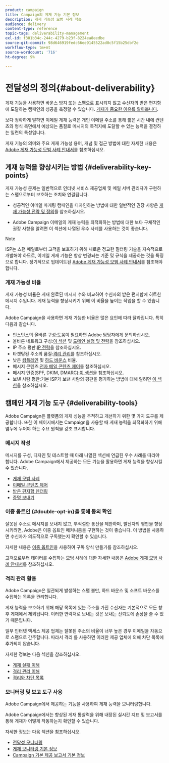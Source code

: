```yaml
---
product: campaign
title: Campaign의 게재 기능 기본 정보
description: 게재 가능성 모범 사례 학습
audience: delivery
content-type: reference
topic-tags: deliverability-management
exl-id: f301b34c-244c-4279-b23f-8224ea8eedbe
source-git-commit: 98d646919fedc66ee9145522ad0c5f15b25dbf2e
workflow-type: tm+mt
source-wordcount: '716'
ht-degree: 9%

---
```


# 전달성의 정의{#about-deliverability}

게재 기능을 사용하면 바운스 방지 또는 스팸으로 표시되지 않고 수신자의 받은 편지함에 도달하는 캠페인의 성공을 측정할 수 있습니다. [게재가 중요한 이유를 알아봅니다](https://experienceleague.adobe.com/docs/deliverability-learn/deliverability-best-practice-guide/deliverability-strategy-and-definition.html#why-deliverability-matters).

보다 정확하게 말하면 이메일 게재 능력은 개인 이메일 주소를 통해 짧은 시간 내에 컨텐츠와 형식 측면에서 예상되는 품질로 메시지의 목적지에 도달할 수 있는 능력을 결정하는 일련의 특성입니다.

게재 기능의 의미와 주요 게재 가능성 용어, 개념 및 접근 방법에 대한 자세한 내용은 [Adobe 게재 가능성 모범 사례 안내서](https://experienceleague.adobe.com/docs/deliverability-learn/deliverability-best-practice-guide/introduction.html?lang=ko)를 참조하십시오.

## 게재 능력을 향상시키는 방법 {#deliverability-key-points}

게재 가능성 문제는 일반적으로 인터넷 서비스 제공업체 및 메일 서버 관리자가 구현하는 스팸으로부터 보호하는 조치와 연결됩니다.

* 성공적인 이메일 마케팅 캠페인을 디자인하는 방법에 대한 일반적인 권장 사항은 [게재 가능성 전략 및 정의](https://experienceleague.adobe.com/docs/deliverability-learn/deliverability-best-practice-guide/deliverability-strategy-and-definition.html)를 참조하십시오.

* Adobe Campaign 이메일의 게재 능력을 최적화하는 방법에 대한 보다 구체적인 권장 사항을 알려면 이 섹션에 나열된 우수 사례를 사용하는 것이 좋습니다.

>[!NOTE]
>
>ISP는 스팸 메일로부터 고객을 보호하기 위해 새로운 정교한 필터링 기술을 지속적으로 개발해야 하므로, 이메일 게재 기능은 항상 변경되는 기준 및 규칙을 제공하는 것을 특징으로 합니다. 정기적으로 업데이트된 [Adobe 게재 가능성 모범 사례 안내서](https://experienceleague.adobe.com/docs/deliverability-learn/deliverability-best-practice-guide/introduction.html)를 참조해야 합니다.

### 게재 가능성 비율

게재 가능성 비율은 게재 완료된 메시지 수와 비교하여 수신자의 받은 편지함에 히트한 메시지 수입니다. 게재 능력을 향상시키기 위해 이 비율을 높이는 작업을 할 수 있습니다.

Adobe Campaign을 사용하면 게재 가능한 비율은 많은 요인에 따라 달라집니다. 특히 다음과 같습니다.

* 인스턴스의 올바른 구성:도움이 필요하면 Adobe 담당자에게 문의하십시오.
* 올바른 네트워크 구성:[이 섹션](../../delivery/using/optimize-delivery.md#network-config) 및 [도메인 설정 및 전략](https://experienceleague.adobe.com/docs/deliverability-learn/deliverability-best-practice-guide/transition-process/infrastructure.html#domain-setup-and-strategy)을 참조하십시오.
* IP 주소 평판:[IP 전략](https://experienceleague.adobe.com/docs/deliverability-learn/deliverability-best-practice-guide/transition-process/infrastructure.html#ip-strategy)을 참조하십시오.
* 타겟팅된 주소의 품질:[격리 관리](../../delivery/using/optimize-delivery.md#quarantine-management)를 참조하십시오.
* 낮은 [컴플레인](https://experienceleague.adobe.com/docs/deliverability-learn/deliverability-best-practice-guide/metrics-for-deliverability/complaints.html) 및 [하드 바운스](https://experienceleague.adobe.com/docs/deliverability-learn/deliverability-best-practice-guide/metrics-for-deliverability/bounces.html#hard-bounces) 비율.
* 메시지 콘텐츠:[전자 메일 콘텐츠 제어](../../delivery/using/control-message-content.md)를 참조하십시오.
* 메시지 인증(SPF, DKIM, DMARC):[이 섹션](https://experienceleague.adobe.com/docs/deliverability-learn/deliverability-best-practice-guide/transition-process/infrastructure.html#authentication)을 참조하십시오.
* 보낸 사람 평판:기본 ISP가 보낸 사람의 평판을 평가하는 방법에 대해 알려면 [이 섹션](https://experienceleague.adobe.com/docs/deliverability-learn/deliverability-best-practice-guide/internet-service-provider-specifics/overview.html)을 참조하십시오.

## 캠페인 게재 기능 도구 {#deliverability-tools}

<!--Adobe Campaign provides a number of tools designed to ensure optimal deliverability.-->
Adobe Campaign은 플랫폼의 게재 성능을 추적하고 개선하기 위한 몇 가지 도구를 제공합니다. 또한 이 페이지에서는 Campaign을 사용할 때 게재 능력을 최적화하기 위해 염두에 두어야 하는 주요 원칙을 강조 표시합니다.

### 메시지 작성

메시지를 구성, 디자인 및 테스트할 때 아래 나열된 섹션에 언급된 우수 사례를 따라야 합니다. Adobe Campaign에서 제공하는 모든 기능을 활용하면 게재 능력을 향상시킬 수 있습니다.

* [게재 모범 사례](../../delivery/using/delivery-best-practices.md)
* [이메일 콘텐츠 제어](../../delivery/using/control-message-content.md)
* [받은 편지함 렌더링](../../delivery/using/inbox-rendering.md)
* [증명 보내기](../../delivery/using/steps-validating-the-delivery.md#sending-a-proof)

### 이중 옵트인 {#double-opt-in}을 통해 동의 확인

잘못된 주소로 메시지를 보내지 않고, 부적절한 통신을 제한하며, 발신자의 평판을 향상시키려면, Adobe은 이중 옵트인 메커니즘을 구현하는 것이 좋습니다. 이 방법을 사용하면 수신자가 의도적으로 구독했는지 확인할 수 있습니다.

자세한 내용은 [이중 옵트인](../../web/using/use-cases--web-forms.md#create-a-subscription--form-with-double-opt-in)을 사용하여 구독 양식 만들기를 참조하십시오.

고객으로부터 데이터를 수집하는 모범 사례에 대한 자세한 내용은 [Adobe 게재 모범 사례 안내서](https://experienceleague.adobe.com/docs/deliverability-learn/deliverability-best-practice-guide/first-impressions/address-collection-and-list-growth.html#data-quality-and-hygiene)를 참조하십시오.

### 격리 관리 활용

Adobe Campaign은 일관되게 발생하는 스팸 불만, 하드 바운스 및 소프트 바운스를 수집하는 목록을 관리합니다.

게재 능력을 보호하기 위해 해당 목록에 있는 주소를 가진 수신자는 기본적으로 모든 향후 게재에서 제외됩니다. 이러한 연락처로 보내는 것은 보내는 신뢰도에 손상을 줄 수 있기 때문입니다.

일부 인터넷 액세스 제공 업체는 잘못된 주소의 비율이 너무 높은 경우 이메일을 자동으로 스팸으로 간주합니다. 따라서 격리 를 사용하면 이러한 제공 업체에 의해 차단 목록에 추가되지 않습니다.

자세한 정보는 다음 섹션을 참조하십시오.

* [게재 실패 이해](../../delivery/using/understanding-delivery-failures.md)
* [격리 관리 이해](../../delivery/using/understanding-quarantine-management.md)
* [격리와 차단 목록](../../delivery/using/understanding-quarantine-management.md#quarantine-vs-denylist)

### 모니터링 및 보고 도구 사용

Adobe Campaign에서 제공하는 기능을 사용하여 게재 능력을 모니터링합니다.

Adobe Campaign에서는 향상된 게재 통찰력을 위해 내장된 실시간 지표 및 보고서를 통해 게재가 어떻게 작동하는지 확인할 수 있습니다.

자세한 정보는 다음 섹션을 참조하십시오.

* [전달성 모니터링](../../delivery/using/monitoring-deliverability.md)
* [게재 모니터링 기본 정보](../../delivery/using/about-delivery-monitoring.md)
* [Campaign 기본 제공 보고서 기본 정보](../../reporting/using/about-campaign-built-in-reports.md)

<!--TO REMOVE
## Background {#background}

Email deliverability presents a major challenge to marketers - whether they're sending a few thousand messages or several billion. One in five messages never reach the inbox, or their intended recipient.

Once relegated as a "technical issue" for the IT department, email deliverability continues to move higher on the marketing agenda. That's because savvy marketers recognize that although many of its elements are technical in nature, deliverability is ultimately a business issue with significant revenue implications.

Consider the email marketing funnel. Deliverability determines the number of messages received, which in turn impacts each subsequent stage of the funnel. Fewer emails received results in fewer opens, fewer clicks, and fewer conversions. **For companies with a large database, the difference between average and great deliverability could literally mean hundreds of thousands to millions of dollars in revenues.**

![](assets/deliverability_overview_1.png)

By settling for average (80%) deliverability, marketers are leaving significant conversions - and dollars - on the table.

What exactly is email deliverability? And how can marketers improve deliverability rates to widen the mouth of the funnel and squeeze more results from their email campaigns?

Email deliverability refers to the set of characteristics that determine a message's ability to reach its destination, via a personal e-mail address, within a short time, and with the expected quality in terms of content and format. These characteristics fall into four main categories: data quality, message and content, sending infrastructure, and reputation. Together, they form the foundation of a successful email deliverability program. This overview outlines the four fundamentals of email deliverability success and offers best practices for reaching the inbox and driving greater revenues from email marketing programs.

![](assets/deliverability_overview_2.png)-->
